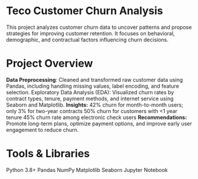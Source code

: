 # Teco Customer Churn Analysis
This project analyzes customer churn data to uncover patterns and propose strategies for improving customer retention. It focuses on behavioral, demographic, and contractual factors influencing churn decisions.

# Project Overview
 **Data Preprocessing**: Cleaned and transformed raw customer data using Pandas, including handling missing values, label encoding, and feature selection.
 Exploratory Data Analysis (EDA): Visualized churn rates by contract types, tenure, payment methods, and internet service using Seaborn and Matplotlib.
 **Insights:**
    42% churn for month-to-month users; only 3% for two-year contracts
    50% churn for customers with <1 year tenure
    45% churn rate among electronic check users
 **Recommendations:** Promote long-term plans, optimize payment options, and improve early user engagement to reduce churn.

# Tools & Libraries
  Python 3.8+
  Pandas
  NumPy
  Matplotlib
  Seaborn
  Jupyter Notebook
